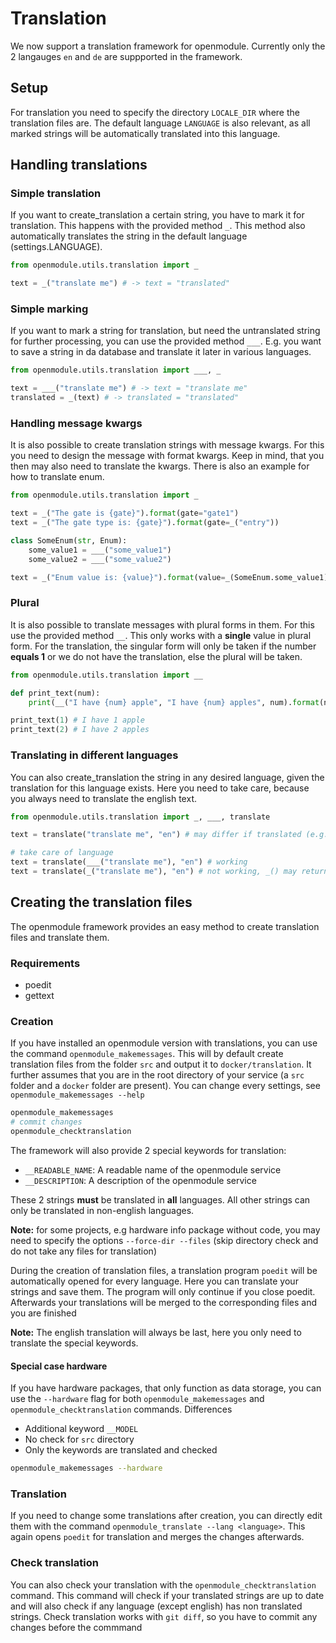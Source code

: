 # Translation

We now support a translation framework for openmodule.
Currently only the 2 langauges `en` and `de` are suppported in the framework.

## Setup

For translation you need to specify the directory `LOCALE_DIR` where the translation files are. 
The default language `LANGUAGE` is also relevant, as all marked strings will be automatically translated into this language.


## Handling translations

### Simple translation

If you want to create_translation a certain string, you have to mark it for translation. This happens with the provided method `_`.
This method also automatically translates the string in the default language (settings.LANGUAGE).

```python
from openmodule.utils.translation import _

text = _("translate me") # -> text = "translated"
```

### Simple marking

If you want to mark a string for translation, but need the untranslated string for further processing, you can use the provided method `___`.
E.g. you want to save a string in da database and translate it later in various languages.

```python
from openmodule.utils.translation import ___, _

text = ___("translate me") # -> text = "translate me"
translated = _(text) # -> translated = "translated"
```


### Handling message kwargs

It is also possible to create translation strings with message kwargs. For this you need to design the message with format kwargs.
Keep in mind, that you then may also need to translate the kwargs. There is also an example for how to translate enum.

```python
from openmodule.utils.translation import _

text = _("The gate is {gate}").format(gate="gate1")
text = _("The gate type is: {gate}").format(gate=_("entry"))

class SomeEnum(str, Enum):
    some_value1 = ___("some_value1")
    some_value2 = ___("some_value2")

text = _("Enum value is: {value}").format(value=_(SomeEnum.some_value1))
```

### Plural

It is also possible to translate messages with plural forms in them. For this use the provided method `__`. This only works with a **single** value in plural form. 
For the translation, the singular form will only be taken if the number **equals 1** or we do not have the translation, else the plural will be taken.
```python
from openmodule.utils.translation import __

def print_text(num):
    print(__("I have {num} apple", "I have {num} apples", num).format(num=num))

print_text(1) # I have 1 apple
print_text(2) # I have 2 apples
```


### Translating in different languages

You can also create_translation the string in any desired language, given the translation for this language exists. Here you need to take care, because you always need to translate the english text.


```python
from openmodule.utils.translation import _, ___, translate

text = translate("translate me", "en") # may differ if translated (e.g. fix typo only in translation)

# take care of language
text = translate(___("translate me"), "en") # working
text = translate(_("translate me"), "en") # not working, _() may return german text
```


## Creating the translation files

The openmodule framework provides an easy method to create translation files and translate them.

### Requirements
* poedit
* gettext

### Creation

If you have installed an openmodule version with translations, you can use the command `openmodule_makemessages`.
This will by default create translation files from the folder `src` and output it to `docker/translation`.
It further assumes that you are in the root directory of your service (a `src` folder and a `docker` folder are present).
You can change every settings, see `openmodule_makemessages --help`

```bash
openmodule_makemessages 
# commit changes
openmodule_checktranslation
```


The framework will also provide 2 special keywords for translation: 
* `__READABLE_NAME`: A readable name of the openmodule service
* `__DESCRIPTION`: A description of the openmodule service

These 2 strings **must** be translated in **all** languages. All other strings can only be translated in non-english languages.

**Note:** for some projects, e.g hardware info package without code, you may need to specify the options `--force-dir --files` (skip directory check and do not take any files for translation)


During the creation of translation files, a translation program `poedit` will be automatically opened for every language.
Here you can translate your strings and save them. The program will only continue if you close poedit.
Afterwards your translations will be merged to the corresponding files and you are finished

**Note:** The english translation will always be last, here you only need to translate the special keywords.


#### Special case hardware

If you have hardware packages, that only function as data storage, you can use the `--hardware` flag for both `openmodule_makemessages` and `openmodule_checktranslation` commands.
Differences
* Additional keyword `__MODEL`
* No check for `src` directory
* Only the keywords are translated and checked

```bash
openmodule_makemessages --hardware
```

### Translation

If you need to change some translations after creation, you can directly edit them with the command `openmodule_translate --lang <language>`.
This again opens `poedit` for translation and merges the changes afterwards.


### Check translation

You can also check your translation with the `openmodule_checktranslation` command. This command will check if your 
translated strings are up to date and will also check if any language (except english) has non translated strings.
Check translation works with `git diff`, so you have to commit any changes before the commmand
